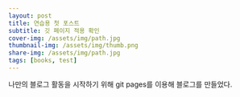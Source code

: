 ```yaml
---
layout: post
title: 연습용 첫 포스트
subtitle: 깃 페이지 적용 확인
cover-img: /assets/img/path.jpg
thumbnail-img: /assets/img/thumb.png
share-img: /assets/img/path.jpg
tags: [books, test]
---
```


나만의 블로그 활동을 시작하기 위해 git pages를 이용해 블로그를 만들었다.